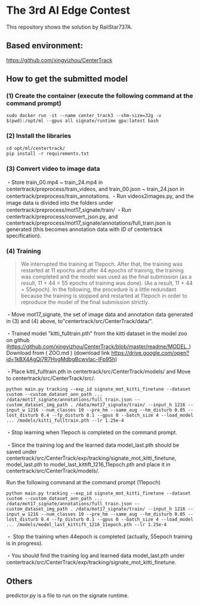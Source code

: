 # The 3rd AI Edge Contest
This repository shows the solution by RailStar737A.

## Based environment:
https://github.com/xingyizhou/CenterTrack



## How to get the submitted model

### (1) Create the container (execute the following command at the command prompt)
```
sudo docker run -it --name center_track3 --shm-size=32g -v $(pwd):/opt/ml --gpus all signate/runtime gpu:latest bash
```



### (2) Install the libraries
```
cd opt/ml/centertrack/
pip install -r requirements.txt
```



### (3) Convert video to image data
・Store train_00.mp4 ~ train_24.mp4 in centertrack/preprocess/train_videos, and train_00.json ~ train_24.json in centertrack/preprocess/train_annotations.
・Run videos2images.py, and the image data is divided into the folders under centertrack/preprocess/mot17_signate/train/ 
・Run centertrack/preprocess/convert_json.py, and centertrack/preprocess/mot17_signate/annotations/full_train.json is generated (this becomes annotation data with *ID* of centertrack specification).



### (4) Training
> We interrupted the training at 11epoch. After that, the training was restarted at 11 epochs and after 44 epochs of training, the training was completed and the model was used as the final submission (as a result, 11 + 44 = 55 epochs of training was done). (As a result, 11 + 44 = 55epoch). In the following, the procedure is a little redundant because the training is stopped and restarted at 11epoch in order to reproduce the model of the final submission strictly.

・Move mot17_signate, the set of image data and annotation data generated in (3) and (4) above, to"centertrack/src/CenterTrack/data/".

・Trained model "kitti_fulltrain.pth" from the kitti dataset in the model zoo on github (https://github.com/xingyizhou/CenterTrack/blob/master/readme/MODEL_) Download from ( ZOO.md ) (download link https://drive.google.com/open?id=1kBX4AgQj7R7HvgMdbgBcwvIac-IFp95h)

・Place kitti_fulltrain.pth in centertrack/src/CenterTrack/models/ and Move to centertrack/src/CenterTrack/src/.

```
python main.py tracking --exp_id signate_mot_kitti_finetune --dataset custom --custom_dataset_ann_path ... /data/mot17_signate/annotations/full_train.json --custom_dataset_img_path . /data/mot17_signate/train/ --input_h 1216 --input_w 1216 --num_classes 10 --pre_hm --same_aug --hm_disturb 0.05 --lost_disturb 0.4 --fp_disturb 0.1 --gpus 0 --batch_size 4 --load_model ... /models/kitti_fulltrain.pth --lr 1.25e-4
```

・Stop learning when 11epoch is completed on the command prompt.

・Since the training log and the learned data model_last.pth should be saved under centertrack/src/CenterTrack/exp/tracking/signate_mot_kitti_finetune, model_last.pth to model_last_kittift_1216_11epoch.pth and place it in centertrack/src/CenterTrack/models/.

Run the following command at the command prompt (11epoch)

```
python main.py tracking --exp_id signate_mot_kitti_finetune --dataset custom --custom_dataset_ann_path ... /data/mot17_signate/annotations/full_train.json --custom_dataset_img_path . /data/mot17_signate/train/ --input_h 1216 --input_w 1216 --num_classes 10 --pre_hm --same_aug --hm_disturb 0.05 --lost_disturb 0.4 --fp_disturb 0.1 --gpus 0 --batch_size 4 --load_model ... /models/model_last_kittift_1216_11epoch.pth --lr 1.25e-4
```

・ Stop the training when 44epoch is completed (actually, 55epoch training is in progress).

・You should find the training log and learned data model_last.pth under centertrack/src/CenterTrack/exp/tracking/signate_mot_kitti_finetune.

## Others

predictor.py is a file to run on the signate runtime.